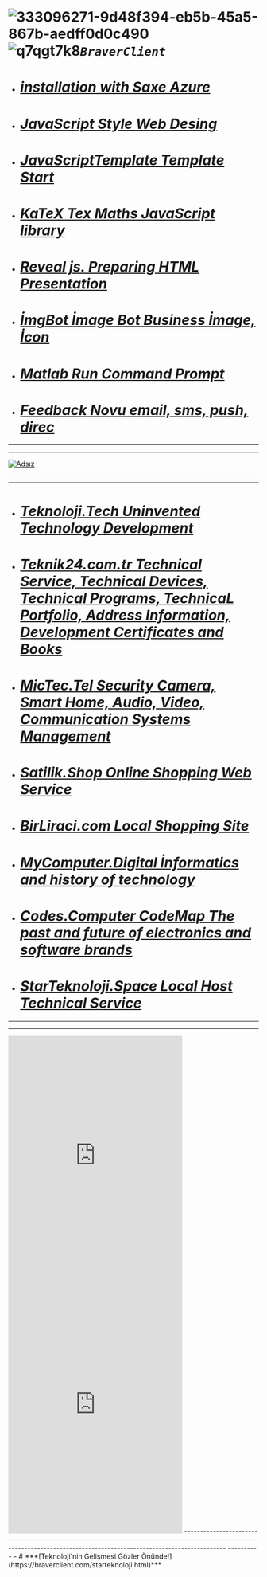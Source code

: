 #  ![333096271-9d48f394-eb5b-45a5-867b-aedff0d0c490](https://github.com/BraverClient/HelloWorld/assets/93947784/f9ab041a-8917-4ff6-8b3e-fca7c08d6f16)![q7qgt7k8](https://github.com/user-attachments/assets/fcd1b23e-ecb4-474e-8c35-4285f1b6f7f5)***`BraverClient`***

- # ***[installation with Saxe Azure](https://braverclient.github.io/SaxeAzure/)***
- # ***[JavaScript Style Web Desing](https://braverclient.github.io/standard-16.0.4/)***
- # ***[JavaScriptTemplate Template Start](https://braverclient.github.io/JavaScript/)***
- # ***[KaTeX Tex Maths JavaScript library](https://braverclient.github.io/KaTeX/)***
- # ***[Reveal js. Preparing HTML Presentation](https://braverclient.github.io/reveal.js/)***
- # ***[İmgBot İmage Bot Business İmage, İcon](https://braverclient.github.io/imgBot/)***
- # ***[Matlab Run Command Prompt](https://braverclient.github.io/run-command/)***
- # ***[Feedback Novu  email, sms, push, direc](https://braverclient.github.io/novu/)***
-------------------------------------------------------------------------------------------------------------------------------------------------------------------------
----------
[![Adsız](https://github.com/user-attachments/assets/98b5bc0a-c5ae-403c-8f48-b9b72bb623d1)](https://starteknoloji.space)

-------------------------------------------------------------------------------------------------------------------------------------------------------------------------
----------
- # ***[Teknoloji.Tech Uninvented Technology Development](https://teknoloji.tech)***
- # ***[Teknik24.com.tr Technical Service, Technical Devices, Technical Programs, TechnicaL Portfolio, Address Information, Development Certificates and Books](http://teknik24.com.tr)***
- # ***[MicTec.Tel Security Camera, Smart Home, Audio, Video, Communication Systems Management](https://mictec.tel)***
- # ***[Satilik.Shop Online Shopping Web Service](https://satilik.shop)***
- # ***[BirLiraci.com Local Shopping Site](https://birliraci.com)***
- # ***[MyComputer.Digital İnformatics and history of technology](https://mycomputer.digital/Fast-pages/)***
- # ***[Codes.Computer CodeMap The past and future of electronics and software brands](https://braverclient.github.io/Kod-Dosyalari/)***
- # ***[StarTeknoloji.Space Local Host Technical Service](https://v07n095z-4000.euw.devtunnels.ms)***
-------------------------------------------------------------------------------------------------------------------------------------------------------------------------
----------
<iframe src="https://discord.com/widget?id=1007605187197800530&theme=dark" width="350" height="500" allowtransparency="true" frameborder="0" sandbox="allow-popups allow-popups-to-escape-sandbox allow-same-origin allow-scripts"></iframe>
<iframe src="https://discord.com/widget?id=1124268216408096914&theme=dark" width="350" height="500" allowtransparency="true" frameborder="0" sandbox="allow-popups allow-popups-to-escape-sandbox allow-same-origin allow-scripts"></iframe> 
-------------------------------------------------------------------------------------------------------------------------------------------------------------------------
----------
- # ***[Teknoloji'nin Gelişmesi Gözler Önünde!](https://braverclient.com/starteknoloji.html)***

